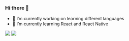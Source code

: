 ### Hi there 👋

<!--
**Homemadestea58/Homemadestea58** is a ✨ _special_ ✨ repository because its `README.md` (this file) appears on your GitHub profile.

Here are some ideas to get you started:
-->
- 🔭 I’m currently working on learning different languages
- 🌱 I’m currently learning React and React Native
<!--- 👯 I’m looking to collaborate on ...
- 🤔 I’m looking for help with ...
- 💬 Ask me about ...
- 📫 How to reach me: ...
- 😄 Pronouns: ...
- ⚡ Fun fact: ...-->

<img src="https://github-readme-stats.vercel.app/api?username=Homemadestea58&show_icons=true&count_private=true&hide_rank=true&show_owner=true">

<img src="https://github-readme-stats.vercel.app/api/top-langs/?username=Homemadestea58&compact=true">
